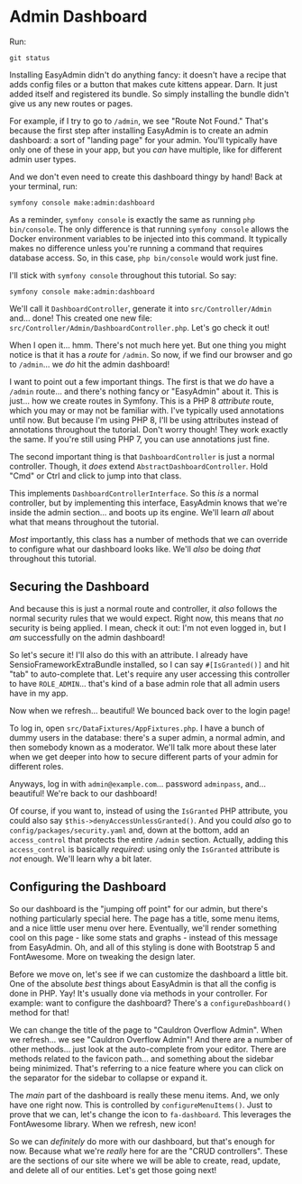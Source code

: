 # Admin Dashboard

Run:

```terminal
git status
```

Installing EasyAdmin didn't do anything fancy: it doesn't have a recipe that adds
config files or a button that makes cute kittens appear. Darn. It just added itself
and registered its bundle. So simply installing the bundle didn't give us any
new routes or pages.

For example, if I try to go to `/admin`, we see "Route Not Found." That's because
the first step after installing EasyAdmin is to create an admin dashboard: a sort
of "landing page" for your admin. You'll typically have only one of these in your
app, but you *can* have multiple, like for different admin user types.

And we don't even need to create this dashboard thingy by hand! Back at your
terminal, run:

```terminal
symfony console make:admin:dashboard
```

As a reminder, `symfony console` is exactly the same as running `php bin/console`.
The only difference is that running `symfony console` allows the Docker environment
variables to be injected into this command. It typically makes no difference unless
you're running a command that requires database access. So, in this case, `php
bin/console` would work just fine.

I'll stick with `symfony console` throughout this tutorial. So say:

```terminal
symfony console make:admin:dashboard
```

We'll call it `DashboardController`, generate it into `src/Controller/Admin` and...
done! This created one new file: `src/Controller/Admin/DashboardController.php`.
Let's go check it out!

When I open it... hmm. There's not much here yet. But one thing you might notice
is that it has a *route* for `/admin`. So now, if we find our browser and go to
`/admin`... we *do* hit the admin dashboard!

I want to point out a few important things. The first is that we *do* have a
`/admin` route... and there's nothing fancy or "EasyAdmin" about it. This is just...
how we create routes in Symfony. This is a PHP 8 *attribute* route, which you may
or may not be familiar with. I've typically used annotations until now. But because
I'm using PHP 8, I'll be using attributes instead of annotations throughout the
tutorial. Don't worry though! They work exactly the same. If you're still using
PHP 7, you can use annotations just fine.

The second important thing is that `DashboardController` is just a normal controller.
Though, it *does* extend `AbstractDashboardController`. Hold "Cmd" or Ctrl and click
to jump into that class.

This implements `DashboardControllerInterface`. So this *is* a normal controller,
but by implementing this interface, EasyAdmin knows that we're inside the admin
section... and boots up its engine. We'll learn *all* about what that means throughout
the tutorial.

*Most* importantly, this class has a number of methods that we can override to
configure what our dashboard looks like. We'll *also* be doing *that* throughout
this tutorial.

## Securing the Dashboard

And because this is just a normal route and controller, it *also* follows the
normal security rules that we would expect. Right now, this means that *no* security
is being applied. I mean, check it out: I'm not even logged in, but I *am*
successfully on the admin dashboard!

So let's secure it! I'll also do this with an attribute. I already have
SensioFrameworkExtraBundle installed, so I can say `#[IsGranted()]` and hit "tab" to
auto-complete that. Let's require any user accessing this controller to have
`ROLE_ADMIN`... that's kind of a base admin role that all admin users have in
my app.

Now when we refresh... beautiful! We bounced back over to the login page!

To log in, open `src/DataFixtures/AppFixtures.php`. I have a bunch of dummy
users in the database: there's a super admin, a normal admin, and then somebody known
as a moderator. We'll talk more about these later when we get deeper into how to
secure different parts of your admin for different roles.

Anyways, log in with `admin@example.com`... password `adminpass`, and... beautiful!
We're back to our dashboard!

Of course, if you want to, instead of using the `IsGranted` PHP attribute, you
could also say `$this->denyAccessUnlessGranted()`. And you could *also* go to
`config/packages/security.yaml` and, down at the bottom, add an `access_control`
that protects the entire `/admin` section. Actually, adding this `access_control`
is basically *required*: using only the `IsGranted` attribute is *not* enough.
We'll learn why a bit later.

## Configuring the Dashboard

So our dashboard is the "jumping off point" for our admin, but there's nothing
particularly special here. The page has a title, some menu items, and a nice little
user menu over here. Eventually, we'll render something cool on this page - like
some stats and graphs - instead of this message from EasyAdmin. Oh, and all of
this styling is done with Bootstrap 5 and FontAwesome. More on tweaking the design
later.

Before we move on, let's see if we can customize the dashboard a little bit. One
of the absolute *best* things about EasyAdmin is that all the config is done in PHP.
Yay! It's usually done via methods in your controller. For example: want to configure
the dashboard? There's a `configureDashboard()` method for that!

We can change the title of the page to "Cauldron Overflow Admin". When we
refresh... we see "Cauldron Overflow Admin"! And there are a number of other methods...
just look at the auto-complete from your editor. There are methods related to
the favicon path... and something about the sidebar being minimized. That's referring
to a nice feature where you can click on the separator for the sidebar to collapse
or expand it.

The *main* part of the dashboard is really these menu items. And, we only have one
right now. This is controlled by `configureMenuItems()`. Just to prove that we
can, let's change the icon to `fa-dashboard`. This leverages the FontAwesome library.
When we refresh, new icon!

So we can *definitely* do more with our dashboard, but that's enough for now.
Because what we're *really* here for are the "CRUD controllers". These are the
sections of our site where we will be able to create, read, update, and delete all
of our entities. Let's get those going next!
